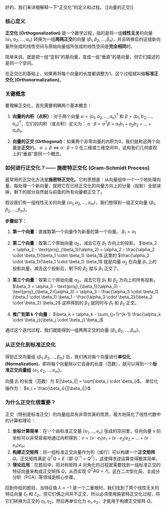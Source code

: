 好的，我们来详细解释一下“正交化”的定义和过程。
[[向量的正交]]
### 核心定义

**正交化 (Orthogonalization)** 是一个数学过程，指的是将一组**线性无关**的向量 $(\alpha_1, \alpha_2, ..., \alpha_n)$ 转换为一组**两两正交**的向量 $(\beta_1, \beta_2, ..., \beta_n)$，并且转换后的这组新向量所张成的线性空间与原始向量组所张成的线性空间是**完全相同**的。

简单来说，就是把一组“歪斜”的基向量，变成一组“垂直”的基向量，但它们描述的是同一个空间。

在正交化的基础上，如果再将每个向量的长度都调整为1，这个过程就叫做**标准正交化 (Orthonormalization)**。

### 关键概念

要理解正交化，首先需要明确两个基本概念：

1.  **向量的内积（点积）**：对于两个向量 $\alpha = (a_1, a_2, ..., a_n)^T$ 和 $\beta = (b_1, b_2, ..., b_n)^T$，它们的内积（或点积）定义为：
    $\alpha \cdot \beta = \alpha^T \beta = a_1b_1 + a_2b_2 + ... + a_n b_n$

2.  **向量的正交 (Orthogonal)**：如果两个非零向量的内积为0，我们就称这两个向量是**正交**的。
    $\alpha \perp \beta \iff \alpha \cdot \beta = 0$
    在二维或三维空间中，这和我们几何直观上的“垂直”是同一个概念。

### 如何进行正交化？—— 施密特正交化 (Gram-Schmidt Process)

最常用的正交化方法是**施密特正交化**。它的思想是：从向量组中一个一个地处理向量，每处理一个新向量，就把它在已经正交化的向量方向上的分量（投影）全部减掉，剩下的部分自然就与前面的所有向量都正交了。

假设我们有一组线性无关的向量 $\{\alpha_1, \alpha_2, ..., \alpha_m\}$，我们想得到一组正交向量 $\{\beta_1, \beta_2, ..., \beta_m\}$。

**步骤如下：**

1.  **第一个向量**：直接取第一个向量作为新基的第一个向量。
    $\beta_1 = \alpha_1$

2.  **第二个向量**：取第二个原始向量 $\alpha_2$，减去它在 $\beta_1$ 方向上的投影。
    $\beta_2 = \alpha_2 - \text{proj}_{\beta_1}(\alpha_2) = \alpha_2 - \frac{\alpha_2 \cdot \beta_1}{\beta_1 \cdot \beta_1} \beta_1$
    这里的 $\frac{\alpha_2 \cdot \beta_1}{\beta_1 \cdot \beta_1} \beta_1$ 就是向量 $\alpha_2$ 在向量 $\beta_1$ 上的投影向量。减去这个投影后，剩下的 $\beta_2$ 就与 $\beta_1$ 正交了。

3.  **第三个向量**：取第三个原始向量 $\alpha_3$，减去它在 $\beta_1$ 和 $\beta_2$ 方向上的所有投影。
    $\beta_3 = \alpha_3 - \text{proj}_{\beta_1}(\alpha_3) - \text{proj}_{\beta_2}(\alpha_3) = \alpha_3 - \frac{\alpha_3 \cdot \beta_1}{\beta_1 \cdot \beta_1} \beta_1 - \frac{\alpha_3 \cdot \beta_2}{\beta_2 \cdot \beta_2} \beta_2$
    这样得到的 $\beta_3$ 就同时与 $\beta_1$ 和 $\beta_2$ 正交。

4.  **推广到第 k 个向量**：
    $\beta_k = \alpha_k - \sum_{j=1}^{k-1} \frac{\alpha_k \cdot \beta_j}{\beta_j \cdot \beta_j} \beta_j$

通过这个迭代过程，我们就能得到一组两两正交的向量 $\{\beta_1, \beta_2, ..., \beta_m\}$。

### 从正交化到标准正交化

得到正交向量组 $\{\beta_1, \beta_2, ..., \beta_m\}$ 后，我们再对每个向量进行**单位化 (Normalization)**，即将每个向量除以它自身的长度（范数），就可以得到一个**标准正交向量组** $\{e_1, e_2, ..., e_m\}$。

向量 $\beta_i$ 的长度（范数）为 $||\beta_i|| = \sqrt{\beta_i \cdot \beta_i}$。
单位化操作为：
$e_i = \frac{\beta_i}{||\beta_i||}$

### 为什么正交化很重要？

正交（特别是标准正交）的向量组具有非常优美的性质，极大地简化了线性代数中的计算和理论：

1.  **坐标计算简单**：在一个由标准正交基 $\{e_1, ..., e_n\}$ 张成的空间里，任何向量 $v$ 的坐标可以非常容易地通过内积得到：$v = (v \cdot e_1)e_1 + (v \cdot e_2)e_2 + ... + (v \cdot e_n)e_n$。
2.  **构建正交矩阵**：将一组标准正交向量作为列（或行）可以构建一个**正交矩阵** $Q$。正交矩阵满足 $Q^T Q = E$（即 $Q^{-1} = Q^T$），这使得求逆运算变得极其简单。
3.  **理论应用**：在题目中，将对称矩阵 $A$ 对角化的过程就需要找到一组标准正交的特征向量来构成正交矩阵 $Q$，从而实现 $Q^T A Q = \Lambda$。这在二次型化简、主成分分析（PCA）等领域是核心步骤。

回到你给的题目，当特征值 $\lambda = -1$ 是一个二重根时，我们找到了两个线性无关的特征向量 $\xi_1$ 和 $\xi_2$。但它们俩之间并不正交，所以必须使用施密特正交化过程，将它们转换为正交的 $\eta_1, \eta_2$，然后再单位化为 $e_1, e_2$，才能用于构建正交矩阵 $Q$。